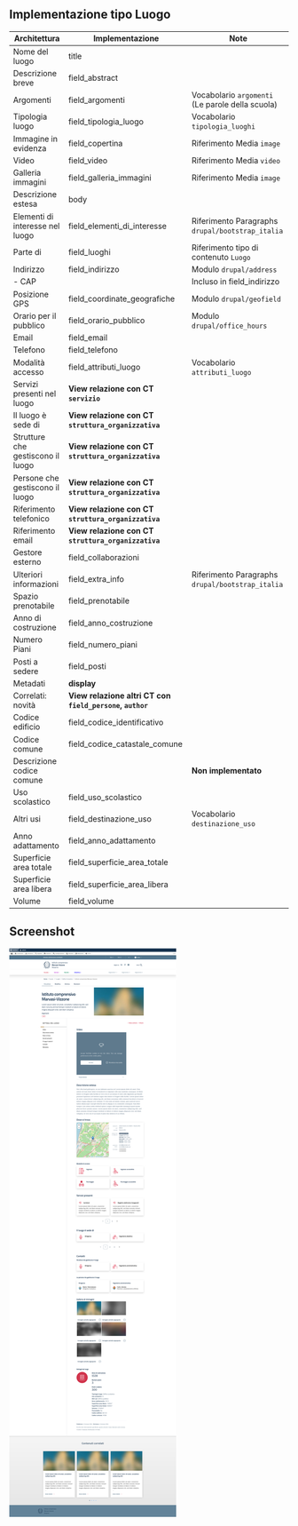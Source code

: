 ## Implementazione tipo Luogo
| Architettura                      | Implementazione                                           | Note                                             |
|-----------------------------------|-----------------------------------------------------------|--------------------------------------------------|
| Nome del luogo                    | title                                                     |                                                  |
| Descrizione breve                 | field_abstract                                            |                                                  |
| Argomenti                         | field_argomenti                                           | Vocabolario `argomenti` (Le parole della scuola) |
| Tipologia luogo                   | field_tipologia_luogo                                     | Vocabolario `tipologia_luoghi`                   |
| Immagine in evidenza              | field_copertina                                           | Riferimento Media `image`                        |
| Video                             | field_video                                               | Riferimento Media `video`                        |
| Galleria immagini                 | field_galleria_immagini                                   | Riferimento Media `image`                        |
| Descrizione estesa                | body                                                      |                                                  |
| Elementi di interesse nel luogo   | field_elementi_di_interesse                               | Riferimento Paragraphs `drupal/bootstrap_italia` |
| Parte di                          | field_luoghi                                              | Riferimento tipo di contenuto `Luogo`            |
| Indirizzo                         | field_indirizzo                                           | Modulo `drupal/address`                          |
| - CAP                             |                                                           | Incluso in field_indirizzo                       |
| Posizione GPS                     | field_coordinate_geografiche                              | Modulo `drupal/geofield`                         |
| Orario per il pubblico            | field_orario_pubblico                                     | Modulo `drupal/office_hours`                     |
| Email                             | field_email                                               |                                                  |
| Telefono                          | field_telefono                                            |                                                  |
| Modalità accesso                  | field_attributi_luogo                                     | Vocabolario `attributi_luogo`                    |
| Servizi presenti nel luogo        | **View relazione con CT `servizio`**                      |                                                  |
| Il luogo è sede di                | **View relazione con CT `struttura_organizzativa`**       |                                                  |
| Strutture che gestiscono il luogo | **View relazione con CT `struttura_organizzativa`**       |                                                  |
| Persone che gestiscono il luogo   | **View relazione con CT `struttura_organizzativa`**       |                                                  |
| Riferimento telefonico            | **View relazione con CT `struttura_organizzativa`**       |                                                  |
| Riferimento email                 | **View relazione con CT `struttura_organizzativa`**       |                                                  |
| Gestore esterno                   | field_collaborazioni                                      |                                                  |
| Ulteriori informazioni            | field_extra_info                                          | Riferimento Paragraphs `drupal/bootstrap_italia` |
| Spazio prenotabile                | field_prenotabile                                         |                                                  |
| Anno di costruzione               | field_anno_costruzione                                    |                                                  |
| Numero Piani                      | field_numero_piani                                        |                                                  |
| Posti a sedere                    | field_posti                                               |                                                  |
| Metadati                          | **display**                                               |                                                  |
| Correlati: novità                 | **View relazione altri CT con `field_persone`, `author`** |                                                  |
| Codice edificio                   | field_codice_identificativo                               |                                                  |
| Codice comune                     | field_codice_catastale_comune                             |                                                  |
| Descrizione codice comune         |                                                           | **Non implementato**                             |
| Uso scolastico                    | field_uso_scolastico                                      |                                                  |
| Altri usi                         | field_destinazione_uso                                    | Vocabolario `destinazione_uso`                   |
| Anno adattamento                  | field_anno_adattamento                                    |                                                  |
| Superficie area totale            | field_superficie_area_totale                              |                                                  |
| Superficie area libera            | field_superficie_area_libera                              |                                                  |
| Volume                            | field_volume                                              |                                                  |

## Screenshot

![Screenshot Frontend](frontend.png "Screenshot risultato frontend")